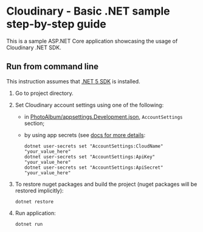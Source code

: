 Cloudinary - Basic .NET sample step-by-step guide
=================================================

This is a sample ASP.NET Core application showcasing the usage of Cloudinary .NET SDK. 

## Run from command line

This instruction assumes that [.NET 5 SDK](https://dotnet.microsoft.com/download/dotnet/5.0) is installed.

1. Go to project directory.

2. Set Cloudinary account settings using one of the following:

    - in [PhotoAlbum/appsettings.Development.json](PhotoAlbum/appsettings.Development.json), `AccountSettings` section;

    - by using app secrets (see [docs for more details](https://docs.microsoft.com/en-us/aspnet/core/security/app-secrets?view=aspnetcore-5.0):

      ```
      dotnet user-secrets set "AccountSettings:CloudName" "your_value_here"
      dotnet user-secrets set "AccountSettings:ApiKey" "your_value_here"
      dotnet user-secrets set "AccountSettings:ApiSecret" "your_value_here"
      ```

3. To restore nuget packages and build the project (nuget packages will be restored implicitly):

    ```
    dotnet restore
    ```

4. Run application:

    ```
    dotnet run
    ```
